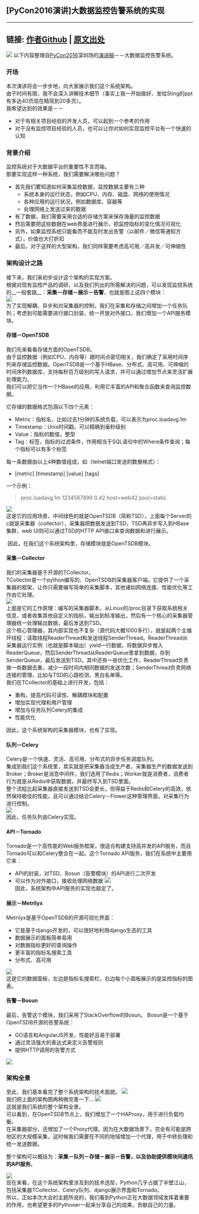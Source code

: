## [PyCon2016演讲]大数据监控告警系统的实现  

----
链接:
[作者Github](https://github.com/EaconTang)
 | 
[原文出处](http://blog.tangyingkang.com/post/2016/09/26/monitor-alert-system-in-big-data/)
----

![](http://qn.tangyingkang.com/image/blog/pycon/pycon2016.jpg)
以下内容整理自[PyCon2016](http://cn.pycon.org/2016/)深圳场的[演讲稿](http://ocgxshkaw.bkt.clouddn.com/10%E3%80%8A%E5%A4%A7%E6%95%B0%E6%8D%AE%E7%9B%91%E6%8E%A7%E5%91%8A%E8%AD%A6%E7%B3%BB%E7%BB%9F%E3%80%8B%E6%B1%A4%E8%8B%B1%E5%BA%B7.pdf)－－大数据监控告警系统。  

### 开场 
本次演讲将会一步步地，向大家展示我们这个系统架构。  
由于时间有限，我不会深入讲解技术细节（事实上我一开始做好、发给Sting的ppt有多达40页现在精简到20多页）。  
我希望达到的效果是－－  

- 对于有相关项目经验的开发人员，可以起到一个参考的作用
- 对于没有监控项目经验的人员，也可以让你对如何实现监控平台有一个快速的认知

### 背景介绍
监控系统对于大数据平台的重要性不言而喻。  
那要实现这样一种系统，我们需要解决哪些问题？  

 - 首先我们要知道如何采集监控数据，监控数据主要有三种
 	- 系统本身的运行状态，例如CPU、内存、磁盘、网络的使用情况 
 	- 各种应用的运行状况，例如数据库、容器等
 	- 处理网络上发送过来的数据
 - 有了数据，我们需要采用合适的存储方案来保存海量的监控数据
 - 然后需要把这些数据在web界面进行展示，把监控指标的变化情况可视化
 - 另外，如果监控系统只能看而不能及时发出告警（以邮件／微信等通知方式），价值也大打折扣
 - 最后，对于这样的大型架构，我们同样需要考虑高可用／高并发／可伸缩性

### 架构设计之路

接下来，我们来初步设计这个架构的实现方案。  
根据对现有监控产品的调研，以及我们列出的所需解决的问题，可以发现监控系统的__一般套路__：__采集－存储－展示－告警__，也就是图上这四个模块：  
![](http://qn.tangyingkang.com/image/blog/pycon/pycon2016-005.jpeg)  
为了实现解耦、异步和对采集器的控制，我们在采集和存储之间增加一个任务队列；考虑到可能需要进行接口封装、统一开放对外接口，我们增加一个API服务模块。  

#### 存储－OpenTSDB
我们先来看看存储方面的OpenTSDB。  
由于监控数据（例如CPU、内存等）跟时间点密切相关，我们确定了采用时间序列来存储监控数据。OpenTSDB是一个基于HBase、分布式、高可用、可伸缩的时间序列数据库，支持每秒百万级别的写入请求，并可以通过增加节点来灵活扩展处理能力。  
我们可以把它当作一个HBase的应用，利用它丰富的API和聚合函数来查询监控数据。  

它存储的数据格式包涵以下四个元素：

- Metric：指标名，比如过去1分钟的系统负载，可以表示为proc.loadavg.1m
- Timestamp：Unix时间戳，可以精确到毫秒级别
- Value：指标的数值，整型
- Tag：标签，指标的过滤条件，作用相当于SQL语句中的Where条件查询；每个指标可以有多个标签

每一条数据由以上4种数值组成，如（telnet端口发送的数据格式）：

- [metric] [timestamp] [value] [tags]

一个示例：
> proc.loadavg.1m 1234567890 0.42 host=web42 pool=static

![](http://qn.tangyingkang.com/image/blog/pycon/pycon2016-007.jpeg)  
这是它的应用场景，中间绿色的就是OpenTSDB（简称TSD），上面每个Server的c就是采集器（collector），采集器把数据发送到TSD，TSD再异步写入到HBase集群，web UI则可以通过TSD的HTTP API接口来查询数据和进行展示。

![]()
因此，在我们这个系统架构里，存储模块就是OpenTSDB模块。  

#### 采集－Collector
我们的采集器基于开源的TCollector。  
TCollector是一个python编写的、OpenTSDB的采集器客户端。它提供了一个采集器的框架，让你只需要编写简单的采集脚本，其他诸如网络连接、性能优化等工作由它处理。  
![](http://qn.tangyingkang.com/image/blog/pycon/pycon2016-010.jpeg)  
上面是它的工作原理：编写的采集器脚本，从Linux的/proc目录下获取系统相关信息，或者收集其他自定义的指标，输出到标准输出，然后有一个核心的采集器管理器统一处理输出数据，最后发送到TSD。  
这个核心管理器，其内部实现也不复杂（源代码大概1000多行），就是起两个主循环线程：读取线程ReaderThread和发送线程SenderThread。ReaderThread从采集器运行实例（也就是脚本输出）yield一行数据，将数据异步推入ReaderQueue，然后SenderThread从ReaderQueue里拿到数据，存到SenderQueue，最后发送到TSD。其中还有一些优化工作，ReaderThread负责做一些数据去重，减少一段时间内相同数据的发送次数；SenderThread负责网络连接的管理，比如与TSD的心跳检测、黑白名单等。  
我们在TCollector的基础上进行开发，包括：

- 重构，提高代码可读性、解耦模块和配置
- 增加实现代理和用户管理
- 增加与任务队列Celery的集成
- 性能优化

因此，这个系统架构的采集器模块，也有了实现。

#### 队列－Celery
Celery是一个快速、灵活、高可用、分布式的异步任务调度队列。  
集成到我们这个系统里，其实就是把采集器当成生产者，采集器生产的数据发送到Broker；Broker是消息中间件，我们选用了Redis；Worker就是消费者，消费者行为就是从Redis中获取数据，并最终写入到TSD里面。  
整个流程比起采集器直接发送到TSD会更长，但得益于Redis和Celery的高效，依然保持极佳的性能，且可以通过结合Celery－Flower这种管理界面，对采集行为进行控制。  
![](http://qn.tangyingkang.com/image/blog/pycon/pycon2016-013.jpeg)  
因此，任务队列由Celery实现。

#### API－Tornado
Tornado是一个高性能的Web服务框架，很适合构建支持高并发的API服务，而且Tornado可以和Celery整合在一起。这个Tornado API服务，我们在系统中主要用它来：

- API的封装，对TSD、Bosun（告警模块）的API进行二次开发
- 可以作为对外接口，接收处理网络数据
![](http://qn.tangyingkang.com/image/blog/pycon/pycon2016-016.jpeg)  
因此，系统架构中API服务的实现也敲定了。

#### 展示－Metrilyx
Metrilyx是基于OpenTSDB的开源可视化界面：

- 它是基于django开发的，可以很好地利用django生态的工具
- 数据展示的面板简单易用
- 对数据指标更好的查询操作
- 更丰富的指标名搜索工具
- 分布式、高可用

![](http://qn.tangyingkang.com/image/blog/pycon/pycon2016-019.jpeg)  
这是它的数据面板，左边是指标名搜索栏，右边每个小面板展示的是监控指标的图表。

#### 告警－Bosun
最后，告警这个模块，我们采用了StackOverflow的Bosun。
Bosun是一个基于OpenTSDB开源的告警系统：

- GO语言和AngularJS开发，性能好且易于部署
- 通过灵活强大的表达式来定义告警规则
- 提供HTTP调用的告警方式

![](http://qn.tangyingkang.com/image/blog/pycon/pycon2016-022.jpeg)  

### 架构全景
至此，我们基本看完了整个系统架构的技术面貌。
![](http://qn.tangyingkang.com/image/blog/pycon/pycon2016-023.jpeg)  
我们把上面的架构图再稍微完善一下...
![](http://qn.tangyingkang.com/image/blog/pycon/pycon2016-025.jpeg)  
这就是我们系统的整个架构全景。  
可以看到，在OpenTSDB节点上，我们增加了一个HAProxy，用于进行负载均衡。  
在采集器部分，还增加了一个Proxy代理。因为在大数据场景下，完全有可能是跨地区的大规模采集，这时候我们需要在不同的地域增加一个代理，用于中转处理和统一发送数据。  

整个架构可以概括为：__采集－队列－存储－展示－告警，以及协助提供模块间通讯的API服务__。

![](http://qn.tangyingkang.com/image/blog/pycon/pycon2016-026.jpeg)  
现在来看，在这个系统架构里涉及到的技术选型，Python几乎占据了半壁江山，包括采集器TCollector、Celery队列、django展示界面和Tornado。  
所以，正如本次大会的主题所说的，我们看到Python正在大数据领域发挥着重要的作用，也希望更多的Pythoner一起来分享自己的成果，贡献自己的力量。  




 	
 	